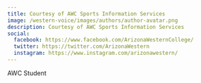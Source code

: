 ```yaml
---
title: Courtesy of AWC Sports Information Services
image: /western-voice/images/authors/author-avatar.png
description: Courtesy of AWC Sports Information Services
social:
  facebook: https://www.facebook.com/ArizonaWesternCollege/
  twitter: https://twitter.com/ArizonaWestern
  instagram: https://www.instagram.com/arizonawestern/
---
```


AWC Student